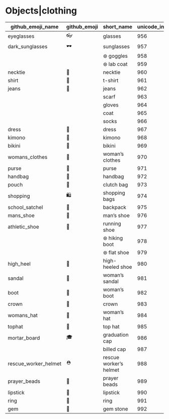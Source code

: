 # Objects|clothing

|github_emoji_name|github_emoji|short_name|unicode_index|
|---|---|---|---|
|eyeglasses|:eyeglasses:|glasses|956|
|dark_sunglasses|:dark_sunglasses:|sunglasses|957|
|||⊛ goggles|958|
|||⊛ lab coat|959|
|necktie|:necktie:|necktie|960|
|shirt|:shirt:|t-shirt|961|
|jeans|:jeans:|jeans|962|
|||scarf|963|
|||gloves|964|
|||coat|965|
|||socks|966|
|dress|:dress:|dress|967|
|kimono|:kimono:|kimono|968|
|bikini|:bikini:|bikini|969|
|womans_clothes|:womans_clothes:|woman’s clothes|970|
|purse|:purse:|purse|971|
|handbag|:handbag:|handbag|972|
|pouch|:pouch:|clutch bag|973|
|shopping|:shopping:|shopping bags|974|
|school_satchel|:school_satchel:|backpack|975|
|mans_shoe|:mans_shoe:|man’s shoe|976|
|athletic_shoe|:athletic_shoe:|running shoe|977|
|||⊛ hiking boot|978|
|||⊛ flat shoe|979|
|high_heel|:high_heel:|high-heeled shoe|980|
|sandal|:sandal:|woman’s sandal|981|
|boot|:boot:|woman’s boot|982|
|crown|:crown:|crown|983|
|womans_hat|:womans_hat:|woman’s hat|984|
|tophat|:tophat:|top hat|985|
|mortar_board|:mortar_board:|graduation cap|986|
|||billed cap|987|
|rescue_worker_helmet|:rescue_worker_helmet:|rescue worker’s helmet|988|
|prayer_beads|:prayer_beads:|prayer beads|989|
|lipstick|:lipstick:|lipstick|990|
|ring|:ring:|ring|991|
|gem|:gem:|gem stone|992|
